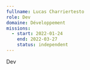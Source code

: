 ```yaml
---
fullname: Lucas Charriertesto
role: Dev
domaine: Développement
missions:
  - start: 2022-01-24
    end: 2022-03-27
    status: independent
---
```


Dev
